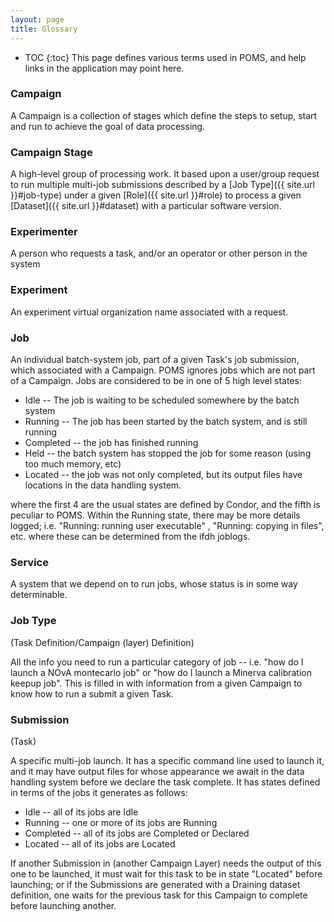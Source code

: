 ```yaml
---
layout: page
title: Glossary
---
```

* TOC
{:toc}
This page defines various terms used in POMS, and help links in the application may point here.

### Campaign

A Campaign is a collection of stages which define the steps to setup, start and run to achieve the goal of data processing.

### Campaign Stage

A high-level group of processing work. It based upon a user/group request to run multiple multi-job
submissions described by a [Job Type]({{ site.url }}#job-type) under a given [Role]({{ site.url }}#role) to process a given [Dataset]({{ site.url }}#dataset) with a particular software version.

### Experimenter

A person who requests a task, and/or an operator or other person in the system

### Experiment

An experiment virtual organization name associated with a request.

### Job
An individual batch-system job, part of a given Task's job submission, which associated with a Campaign.
POMS ignores jobs which are not part of a Campaign. Jobs are considered to be in one of 5 high level
states:

* Idle -- The job is waiting to be scheduled somewhere by the batch system
* Running -- The job has been started by the batch system, and is still running
* Completed -- the job has finished running
* Held -- the batch system has stopped the job for some reason (using too much memory, etc)
* Located -- the job was not only completed, but its output files have locations in the data handling system.

where the first 4 are the usual states are defined by Condor, and the fifth is peculiar to POMS. Within the Running state, there may be more details logged; i.e. "Running: running user executable" , "Running: copying in files", etc. where these can be determined from the ifdh joblogs.

### Service

A system that we depend on to run jobs, whose status is in some way determinable.

### Job Type

(Task Definition/Campaign (layer) Definition)  

All the info you need to run a particular category of job -- i.e. "how do I launch a NOvA montecarlo job"
or "how do I launch a Minerva calibration keepup job". This is filled in with information from a given
Campaign to know how to run a submit a given Task.

### Submission

(Task)  

A specific multi-job launch. It has a specific command line used to launch it, and it may have
output files for whose appearance we await in the data handling system before we declare the task
complete. It has states defined in terms of the jobs it generates as follows:

* Idle -- all of its jobs are Idle
* Running -- one or more of its jobs are Running
* Completed -- all of its jobs are Completed or Declared
* Located -- all of its jobs are Located

If another Submission in (another Campaign Layer) needs the output of this one to be launched, it must wait for this task to be in state "Located"
before launching; or if the Submissions are generated with a Draining dataset definition, one waits for the previous
task for this Campaign to complete before launching another.